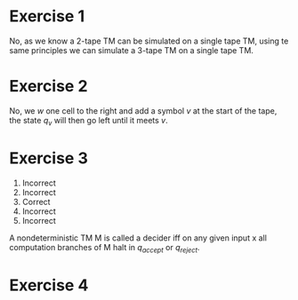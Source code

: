 # Exercise 1
No, as we know a 2-tape TM can be simulated on a single tape TM, using te same principles we can simulate a 3-tape TM on a single tape TM.

# Exercise 2
No, we $w$ one cell to the right and add a symbol $v$ at the start of the tape, the state $q_v$ will then go left until it meets $v$.

# Exercise 3
1. Incorrect
2. Incorrect
3. Correct
4. Incorrect
5. Incorrect

A nondeterministic TM M is called a decider iff on any given input x all computation branches of M halt in $q_{accept}$ or $q_{reject}$.

# Exercise 4
